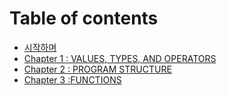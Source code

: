 # Table of contents

* [시작하며](README.md)
* [Chapter 1 : VALUES, TYPES, AND OPERATORS](chapter-1-values-types-and-operators.md)
* [Chapter 2 : PROGRAM STRUCTURE](chapter-2-program-structure.md)
* [Chapter 3 :FUNCTIONS](chapter-3-functions.md)

